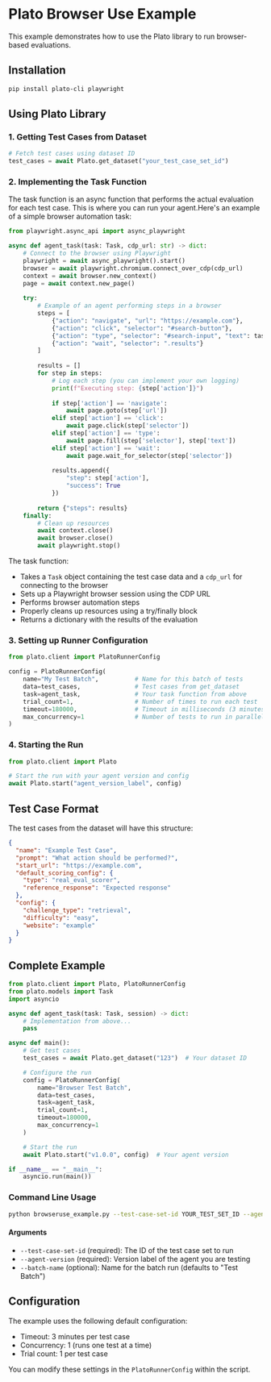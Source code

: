 # Plato Browser Use Example

This example demonstrates how to use the Plato library to run browser-based evaluations.

## Installation

```bash
pip install plato-cli playwright
```

## Using Plato Library

### 1. Getting Test Cases from Dataset

```python
# Fetch test cases using dataset ID
test_cases = await Plato.get_dataset("your_test_case_set_id")
```

### 2. Implementing the Task Function

The task function is an async function that performs the actual evaluation for each test case. This is where you can run your agent.Here's an example of a simple browser automation task:

```python
from playwright.async_api import async_playwright

async def agent_task(task: Task, cdp_url: str) -> dict:
    # Connect to the browser using Playwright
    playwright = await async_playwright().start()
    browser = await playwright.chromium.connect_over_cdp(cdp_url)
    context = await browser.new_context()
    page = await context.new_page()
    
    try:
        # Example of an agent performing steps in a browser
        steps = [
            {"action": "navigate", "url": "https://example.com"},
            {"action": "click", "selector": "#search-button"},
            {"action": "type", "selector": "#search-input", "text": task.prompt},
            {"action": "wait", "selector": ".results"}
        ]
        
        results = []
        for step in steps:
            # Log each step (you can implement your own logging)
            print(f"Executing step: {step['action']}")
            
            if step['action'] == 'navigate':
                await page.goto(step['url'])
            elif step['action'] == 'click':
                await page.click(step['selector'])
            elif step['action'] == 'type':
                await page.fill(step['selector'], step['text'])
            elif step['action'] == 'wait':
                await page.wait_for_selector(step['selector'])
            
            results.append({
                "step": step['action'],
                "success": True
            })
        
        return {"steps": results}
    finally:
        # Clean up resources
        await context.close()
        await browser.close()
        await playwright.stop()
```

The task function:
- Takes a `Task` object containing the test case data and a `cdp_url` for connecting to the browser
- Sets up a Playwright browser session using the CDP URL
- Performs browser automation steps
- Properly cleans up resources using a try/finally block
- Returns a dictionary with the results of the evaluation

### 3. Setting up Runner Configuration

```python
from plato.client import PlatoRunnerConfig

config = PlatoRunnerConfig(
    name="My Test Batch",          # Name for this batch of tests
    data=test_cases,               # Test cases from get_dataset
    task=agent_task,               # Your task function from above
    trial_count=1,                 # Number of times to run each test
    timeout=180000,                # Timeout in milliseconds (3 minutes)
    max_concurrency=1              # Number of tests to run in parallel
)
```

### 4. Starting the Run

```python
from plato.client import Plato

# Start the run with your agent version and config
await Plato.start("agent_version_label", config)
```

## Test Case Format

The test cases from the dataset will have this structure:

```json
{
  "name": "Example Test Case",
  "prompt": "What action should be performed?",
  "start_url": "https://example.com",
  "default_scoring_config": {
    "type": "real_eval_scorer",
    "reference_response": "Expected response"
  },
  "config": {
    "challenge_type": "retrieval",
    "difficulty": "easy",
    "website": "example"
  }
}
```

## Complete Example

```python
from plato.client import Plato, PlatoRunnerConfig
from plato.models import Task
import asyncio

async def agent_task(task: Task, session) -> dict:
    # Implementation from above...
    pass

async def main():
    # Get test cases
    test_cases = await Plato.get_dataset("123")  # Your dataset ID

    # Configure the run
    config = PlatoRunnerConfig(
        name="Browser Test Batch",
        data=test_cases,
        task=agent_task,
        trial_count=1,
        timeout=180000,
        max_concurrency=1
    )

    # Start the run
    await Plato.start("v1.0.0", config)  # Your agent version

if __name__ == "__main__":
    asyncio.run(main())
```

### Command Line Usage

```bash
python browseruse_example.py --test-case-set-id YOUR_TEST_SET_ID --agent-version YOUR_AGENT_VERSION --batch-name "My Test Batch"
```

#### Arguments
- `--test-case-set-id` (required): The ID of the test case set to run
- `--agent-version` (required): Version label of the agent you are testing
- `--batch-name` (optional): Name for the batch run (defaults to "Test Batch")

## Configuration

The example uses the following default configuration:
- Timeout: 3 minutes per test case
- Concurrency: 1 (runs one test at a time)
- Trial count: 1 per test case

You can modify these settings in the `PlatoRunnerConfig` within the script. 
